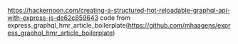 https://hackernoon.com/creating-a-structured-hot-reloadable-graphql-api-with-express-js-de62c859643
code from express_graphql_hmr_article_boilerplate(https://github.com/mhaagens/express_graphql_hmr_article_boilerplate)